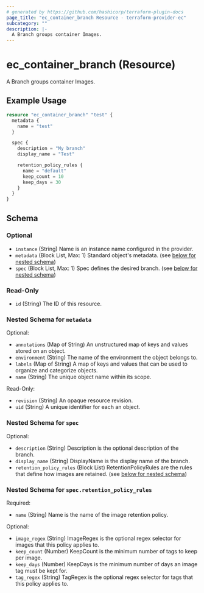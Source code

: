 ```yaml
---
# generated by https://github.com/hashicorp/terraform-plugin-docs
page_title: "ec_container_branch Resource - terraform-provider-ec"
subcategory: ""
description: |-
  A Branch groups container Images.
---
```


# ec_container_branch (Resource)

A Branch groups container Images.

## Example Usage

```terraform
resource "ec_container_branch" "test" {
  metadata {
    name = "test"
  }

  spec {
    description = "My branch"
    display_name = "Test"

    retention_policy_rules {
      name = "default"
      keep_count = 10
      keep_days = 30
    }
  }
}
```

<!-- schema generated by tfplugindocs -->
## Schema

### Optional

- `instance` (String) Name is an instance name configured in the provider.
- `metadata` (Block List, Max: 1) Standard object's metadata. (see [below for nested schema](#nestedblock--metadata))
- `spec` (Block List, Max: 1) Spec defines the desired branch. (see [below for nested schema](#nestedblock--spec))

### Read-Only

- `id` (String) The ID of this resource.

<a id="nestedblock--metadata"></a>
### Nested Schema for `metadata`

Optional:

- `annotations` (Map of String) An unstructured map of keys and values stored on an object.
- `environment` (String) The name of the environment the object belongs to.
- `labels` (Map of String) A map of keys and values that can be used to organize and categorize objects.
- `name` (String) The unique object name within its scope.

Read-Only:

- `revision` (String) An opaque resource revision.
- `uid` (String) A unique identifier for each an object.


<a id="nestedblock--spec"></a>
### Nested Schema for `spec`

Optional:

- `description` (String) Description is the optional description of the branch.
- `display_name` (String) DisplayName is the display name of the branch.
- `retention_policy_rules` (Block List) RetentionPolicyRules are the rules that define how images are retained. (see [below for nested schema](#nestedblock--spec--retention_policy_rules))

<a id="nestedblock--spec--retention_policy_rules"></a>
### Nested Schema for `spec.retention_policy_rules`

Required:

- `name` (String) Name is the name of the image retention policy.

Optional:

- `image_regex` (String) ImageRegex is the optional regex selector for images that
this policy applies to.
- `keep_count` (Number) KeepCount is the minimum number of tags to keep per image.
- `keep_days` (Number) KeepDays is the minimum number of days an image tag must be kept for.
- `tag_regex` (String) TagRegex is the optional regex selector for tags that
this policy applies to.
